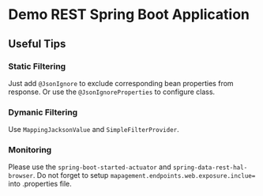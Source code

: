 # Demo REST Spring Boot Application

## Useful Tips
### Static Filtering
Just add `@JsonIgnore` to exclude corresponding bean properties from response.
Or use the `@JsonIgnoreProperties` to configure class. 
### Dymanic Filtering
Use `MappingJacksonValue` and `SimpleFilterProvider`.

### Monitoring
Please use the `spring-boot-started-actuator` and `spring-data-rest-hal-browser`.
Do not forget to setup `mapagement.endpoints.web.exposure.inclue=` into .properties file.
